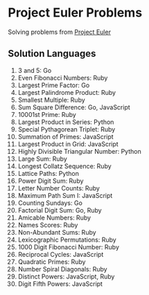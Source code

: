 # Project Euler Problems
Solving problems from [Project Euler](https://projecteuler.net/archives)

## Solution Languages
1. 3 and 5: Go
2. Even Fibonacci Numbers: Ruby
3. Largest Prime Factor: Go
4. Largest Palindrome Product: Ruby
5. Smallest Multiple: Ruby
6. Sum Square Difference: Go, JavaScript
7. 10001st Prime: Ruby
8. Largest Product in Series: Python
9. Special Pythagorean Triplet: Ruby
10. Summation of Primes: JavaScript
11. Largest Product in Grid: JavaScript
12. Highly Divisible Triangular Number: Python
13. Large Sum: Ruby
14. Longest Collatz Sequence: Ruby
15. Lattice Paths: Python
16. Power Digit Sum: Ruby
17. Letter Number Counts: Ruby
18. Maximum Path Sum I: JavaScript
19. Counting Sundays: Go
20. Factorial Digit Sum: Go, Ruby
21. Amicable Numbers: Ruby
22. Names Scores: Ruby
23. Non-Abundant Sums: Ruby
24. Lexicographic Permutations: Ruby
25. 1000 Digit Fibonacci Number: Ruby
26. Reciprocal Cycles: JavaScript
27. Quadratic Primes: Ruby
28. Number Spiral Diagonals: Ruby
29. Distinct Powers: JavaScript, Ruby
30. Digit Fifth Powers: JavaScript

